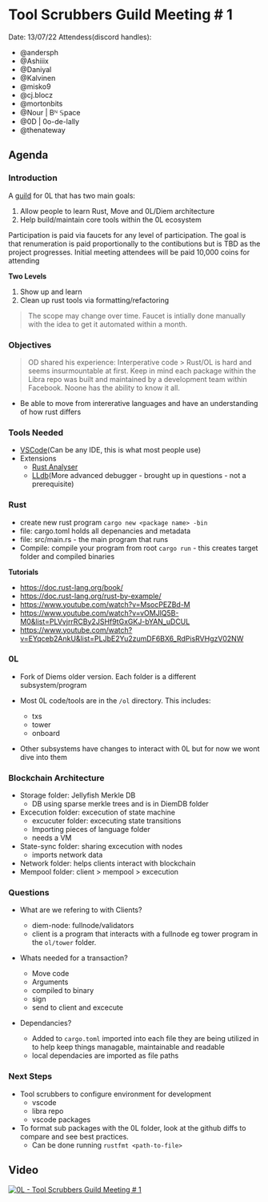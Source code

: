 # Tool Scrubbers Guild Meeting # 1
Date: 13/07/22
Attendess(discord handles):
- @andersph 
- @Ashiiix 
- @Daniyal 
- @Kalvinen 
- @misko9 
- @cj.blocz 
- @mortonbits 
- @Nour | Bᴺ 𝕊pace
- @0D | 0o-de-lally 
- @thenateway 

## Agenda

### Introduction
A [guild](https://en.wikipedia.org/wiki/Guild) for 0L that has two main goals:
1. Allow people to learn Rust, Move and 0L/Diem architecture
2. Help build/maintain core tools within the 0L ecosystem

Participation is paid via faucets for any level of participation. The goal is that renumeration is paid proportionally to the contibutions but is TBD as the project progresses. Initial meeting attendees will be paid 10,000 coins for attending

**Two Levels**
1. Show up and learn
2. Clean up rust tools via formatting/refactoring

> The scope may change over time. Faucet is intially done manually with the idea to get it automated within a month.

### Objectives
> OD shared his experience: Interperative code > Rust/OL is hard and seems insurmountable at first. Keep in mind each package within the Libra repo was built and maintained by a development team within Facebook. Noone has the ability to know it all.

- Be able to move from intererative languages and have an understanding of how rust differs


### Tools Needed

- [VSCode](https://code.visualstudio.com/)(Can be any IDE, this is what most people use)
- Extensions
    - [Rust Analyser](https://code.visualstudio.com/docs/languages/rust)
    - [LLdb](https://rustrepo.com/repo/vadimcn-vscode-lldb)(More advanced debugger - brought up in questions - not a prerequisite)

### Rust 

- create new rust program `cargo new <package name> -bin`
- file: cargo.toml holds all depenancies and metadata
- file: src/main.rs - the main program that runs
- Compile: compile your program from root `cargo run` - this creates target folder and compiled binaries

**Tutorials**

- https://doc.rust-lang.org/book/
- https://doc.rust-lang.org/rust-by-example/
- https://www.youtube.com/watch?v=MsocPEZBd-M
- https://www.youtube.com/watch?v=vOMJlQ5B-M0&list=PLVvjrrRCBy2JSHf9tGxGKJ-bYAN_uDCUL
- https://www.youtube.com/watch?v=EYqceb2AnkU&list=PLJbE2Yu2zumDF6BX6_RdPisRVHgzV02NW

### 0L

- Fork of Diems older version. Each folder is a different subsystem/program
- Most 0L code/tools are in the `/ol` directory. This includes:
    - txs
    - tower
    - onboard

- Other subsystems have changes to interact with 0L but for now we wont dive into them

### Blockchain Architecture

- Storage folder: Jellyfish Merkle DB
    - DB using sparse merkle trees and is in DiemDB folder
- Excecution folder: excecution of state machine
    - excucuter folder: excecuting state transitions
    - Importing pieces of language folder
    - needs a VM
- State-sync folder: sharing excecution with nodes
    - imports network data
- Network folder: helps clients interact with blockchain
- Mempool folder: client > mempool > excecution

### Questions

- What are we refering to with Clients?
    - diem-node: fullnode/validators
    - client is a program that interacts with a fullnode eg tower program in the `ol/tower` folder.

- Whats needed for a transaction?
    - Move code
    - Arguments
    - compiled to binary
    - sign
    - send to client and excecute

- Dependancies?
    - Added to `cargo.toml` imported into each file they are being utilized in to help keep things managable, maintainable and readable
    - local dependacies are imported as file paths

### Next Steps

- Tool scrubbers to configure environment for development
    - vscode
    - libra repo
    - vscode packages
- To format sub packages with the 0L folder, look at the github diffs to compare and see best practices.
    - Can be done running `rustfmt <path-to-file>` 


## Video

[![0L - Tool Scrubbers Guild Meeting # 1](https://img.youtube.com/vi/qL9dHqXSYiI/maxresdefault.jpg)](https://youtu.be/qL9dHqXSYiI)
